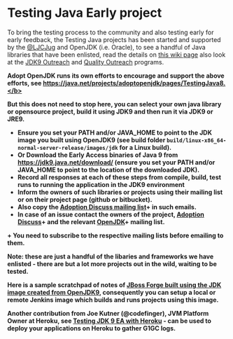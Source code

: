 # Testing Java Early project

To bring the testing process to the community and also testing early for early feedback, the Testing Java projects has been started and supported by the [@LJCJug](http://twitter.com/ljcjug) and OpenJDK (i.e. Oracle), to see a handful of Java libraries that have been enlisted, read the details on [this wiki page](https://java.net/projects/adoptopenjdk/pages/TestingJava8) also look at the [JDK9 Outreach](https://wiki.openjdk.java.net/display/Adoption/JDK+9+Outreach) and [Quality Outreach](https://wiki.openjdk.java.net/display/quality/Quality+Outreach) programs.

<b>Adopt OpenJDK runs its own efforts to encourage and support the above efforts, see https://java.net/projects/adoptopenjdk/pages/TestingJava8.</b>

But this does not need to stop here, you can select your own java library or opensource project, build it using JDK9 and then run it via JDK9 or JRE9.

* Ensure you set your PATH and/or JAVA_HOME to point to the JDK image you built using OpenJDK9 (see build folder ```build/linux-x86_64-normal-server-release/images/jdk``` for a Linux build).
* Or Download the Early Access binaries of Java 9 from https://jdk9.java.net/download/ (ensure you set your PATH and/or JAVA_HOME to point to the location of the downloaded JDK).
* Record all responses at each of these steps from compile, build, test runs to running the application in the JDK9 environment
* Inform the owners of such libraries or projects using their mailing list or on their project page (github or bitbucket). 
* Also copy the [Adoption Discuss mailing list](http://mail.openjdk.java.net/mailman/listinfo/adoption-discuss)+ in such emails. 
* In case of an issue contact the owners of the project, [Adoption Discuss](http://mail.openjdk.java.net/mailman/listinfo/adoption-discuss)+ and the relevant [OpenJDK](http://mail.openjdk.java.net/mailman/listinfo)+ mailing list.

 \+ You need to subscribe to the respective mailing lists before emailing to them.

Note: these are just a handful of the libaries and frameworks we have enlisted - there are but a lot more projects out in the wild, waiting to be tested.

Here is a sample scratchpad of notes of [JBoss Forge built using the JDK image created from OpenJDK9](https://gist.github.com/neomatrix369/9fa4147ee8999cfd3a4e), consequently you can setup a local or remote Jenkins image which builds and runs projects using this image.

Another contribution from Joe Kutner (@codefinger), JVM Platform Owner at Heroku, see [Testing JDK 9 EA with Heroku](http://jkutner.github.io/2015/07/16/test-jdk9-heroku.html) - can be used to deploy your applications on Heroku to gather G1GC logs.